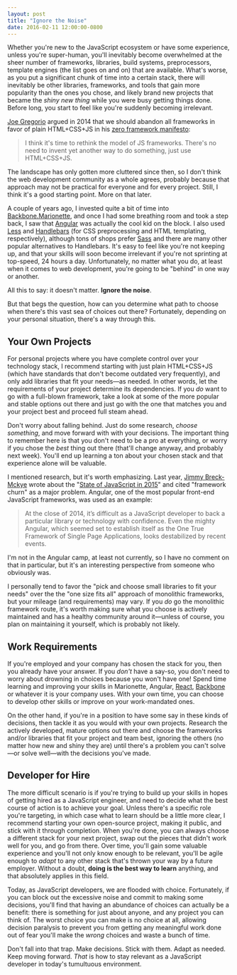 ```yaml
---
layout: post
title: "Ignore the Noise"
date: 2016-02-11 12:00:00-0800
---
```


Whether you're new to the JavaScript ecosystem or have some experience, unless you're super-human, you'll inevitably become overwhelmed at the sheer number of frameworks, libraries, build systems, preprocessors, template engines (the list goes on and on) that are available. What's worse, as you put a significant chunk of time into a certain stack, there will inevitably be other libraries, frameworks, and tools that gain more popularity than the ones you chose, and likely brand new projects that became the *shiny new thing* while you were busy getting things done. Before long, you start to feel like you're suddenly becoming irrelevant.

[Joe Gregorio](http://bitworking.org) argued in 2014 that we should abandon all frameworks in favor of plain HTML+CSS+JS in his [zero framework manifesto](http://bitworking.org/news/2014/05/zero_framework_manifesto):

> I think it's time to rethink the model of JS frameworks. There's no need to invent yet another way to do something, just use HTML+CSS+JS.

The landscape has only gotten more cluttered since then, so I don't think the web development community as a whole agrees, probably because that approach may not be practical for everyone and for every project. Still, I think it's a good starting point. More on that later.

A couple of years ago, I invested quite a bit of time into [Backbone.Marionette](http://marionettejs.com), and once I had some breathing room and took a step back, I saw that [Angular](https://angularjs.org) was actually the cool kid on the block. I also used [Less](http://lesscss.org) and [Handlebars](http://handlebarsjs.com) (for CSS preprocessing and HTML templating, respectively), although tons of shops prefer [Sass](http://sass-lang.com) and there are many other popular alternatives to Handlebars. It's easy to feel like you're not keeping up, and that your skills will soon become irrelevant if you're not sprinting at top-speed, 24 hours a day. Unfortunately, no matter what you do, at least when it comes to web development, you're going to be "behind" in one way or another.

All this to say: it doesn't matter. **Ignore the noise**.

But that begs the question, how can you determine what path to choose when there's this vast sea of choices out there? Fortunately, depending on your personal situation, there's a way through this.

## Your Own Projects

For personal projects where you have complete control over your technology stack, I recommend starting with just plain HTML+CSS+JS (which have standards that don't become outdated very frequently), and only add libraries that fit your needs&mdash;as needed. In other words, let the requirements of your project determine its dependencies. If you *do* want to go with a full-blown framework, take a look at some of the more popular and stable options out there and just go with the one that matches you and your project best and proceed full steam ahead.

Don't worry about falling behind. Just do some research, *choose something*, and move forward with with your decisions. The important thing to remember here is that you don't need to be a pro at everything, or worry if you chose the *best* thing out there (that'll change anyway, and probably next week). You'll end up learning a ton about your chosen stack and that experience alone will be valuable.

I mentioned research, but it's worth emphasizing. Last year, [Jimmy Breck-Mckye](http://www.breck-mckye.com) wrote about the "[State of JavaScript in 2015](http://www.breck-mckye.com/blog/2014/12/the-state-of-javascript-in-2015/)" and cited "framework churn" as a major problem. Angular, one of the most popular front-end JavaScript frameworks, was used as an example:

> At the close of 2014, it’s difficult as a JavaScript developer to back a particular library or technology with confidence. Even the mighty Angular, which seemed set to establish itself as the One True Framework of Single Page Applications, looks destabilized by recent events.

I'm not in the Angular camp, at least not currently, so I have no comment on that in particular, but it's an interesting perspective from someone who obviously was.

I personally tend to favor the "pick and choose small libraries to fit your needs" over the the "one size fits all" approach of monolithic frameworks, but your mileage (and requirements) may vary. If you *do* go the monolithic framework route, it's worth making sure what you choose is actively maintained and has a healthy community around it&mdash;unless of course, you plan on maintaining it yourself, which is probably not likely.

## Work Requirements

If you're employed and your company has chosen the stack for you, then you already have your answer. If you *don't* have a say-so, you don't need to worry about drowning in choices because you won't have one! Spend time learning and improving your skills in Marionette, Angular, [React](https://facebook.github.io/react/), [Backbone](http://backbonejs.org) or whatever it is your company uses. With your own time, you can choose to develop other skills or improve on your work-mandated ones.

On the other hand, if you're in a position to have some say in these kinds of decisions, then tackle it as you would with your own projects. Research the actively developed, mature options out there and choose the frameworks and/or libraries that fit your project and team best, ignoring the others (no matter how new and shiny they are) until there's a problem you can't solve&mdash;or solve well&mdash;with the decisions you've made.

## Developer for Hire

The more difficult scenario is if you're trying to build up your skills in hopes of getting hired as a JavaScript engineer, and need to decide what the best course of action is to achieve your goal. Unless there's a specific role you're targeting, in which case what to learn should be a little more clear, I recommend starting your own open-source project, making it public, and stick with it through completion. When you're done, you can always choose a different stack for your next project, swap out the pieces that didn't work well for you, and go from there. Over time, you'll gain some valuable experience and you'll not only know enough to be relevant, you'll be agile enough to *adapt* to any other stack that's thrown your way by a future employer. Without a doubt, **doing is the best way to learn** anything, and that absolutely applies in this field.

Today, as JavaScript developers, we are flooded with choice. Fortunately, if you can block out the excessive noise and commit to making some decisions, you'll find that having an abundance of choices can actually be a benefit: there is something for just about anyone, and any project you can think of. The worst choice you can make is no choice at all, allowing decision paralysis to prevent you from getting any meaningful work done out of fear you'll make the *wrong* choices and waste a bunch of time.

Don't fall into that trap. Make decisions. Stick with them. Adapt as needed. Keep moving forward. *That* is how to stay relevant as a JavaScript developer in today's tumultuous environment.
